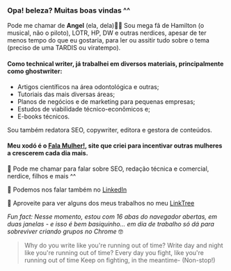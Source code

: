 ### Opa! beleza? Muitas boas vindas ^^

Pode me chamar de **Angel** (ela, dela)👋🏽 Sou mega fã de Hamilton (o musical, não o piloto), LOTR, HP, DW e outras nerdices, apesar de ter menos tempo do que eu gostaria, para ler ou assitir tudo sobre o tema (preciso de uma TARDIS ou viratempo).

#### Como technical writer, já trabalhei em diversos materiais, principalmente como ghostwriter:

- Artigos científicos na área odontológica e outras;
- Tutoriais das mais diversas áreas;
- Planos de negócios e de marketing para pequenas empresas;
- Estudos de viabilidade técnico-econômicos e;
- E-books técnicos.

Sou também redatora SEO, copywriter, editora e gestora de conteúdos.

#### Meu xodó é o **[Fala Mulher!](falamulher.com)**, site que criei para incentivar outras mulheres a crescerem cada dia mais.

🤗 Pode me chamar para falar sobre SEO, redação técnica e comercial, nerdice, filhos e mais ^^

🚀 Podemos nos falar também no [LinkedIn](https://www.linkedin.com/in/angela-oliveira-redatora/)

🌱 Aproveite para ver alguns dos meus trabalhos no meu [LinkTree](https://linktr.ee/angela_oliveira)

*Fun fact: Nesse momento, estou com 16 abas do navegador abertas, em duas janelas - e isso é bem basiquinho... em dia de trabalho só dá para sobreviver criando grupos no Chrome* 🤓

>Why do you write like you're running out of time?
Write day and night like you're running out of time?
Every day you fight, like you're running out of time
Keep on fighting, in the meantime-
(Non-stop!)

